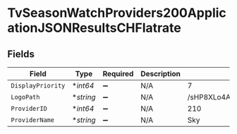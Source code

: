 # TvSeasonWatchProviders200ApplicationJSONResultsCHFlatrate


## Fields

| Field                            | Type                             | Required                         | Description                      | Example                          |
| -------------------------------- | -------------------------------- | -------------------------------- | -------------------------------- | -------------------------------- |
| `DisplayPriority`                | **int64*                         | :heavy_minus_sign:               | N/A                              | 7                                |
| `LogoPath`                       | **string*                        | :heavy_minus_sign:               | N/A                              | /sHP8XLo4Ac4WMbziRyAdRQdb76q.jpg |
| `ProviderID`                     | **int64*                         | :heavy_minus_sign:               | N/A                              | 210                              |
| `ProviderName`                   | **string*                        | :heavy_minus_sign:               | N/A                              | Sky                              |